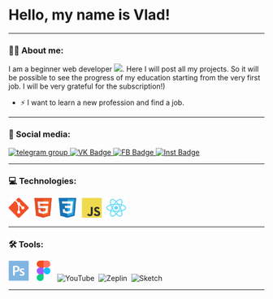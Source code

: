 
# Hello, my name is Vlad!

---

### :man_technologist: About me:

  I am a beginner web developer <img src="https://media.giphy.com/media/WUlplcMpOCEmTGBtBW/giphy.gif" width="30px">. Here I will post all my projects. So it will be possible to see the progress of my education starting from the very first job. I will be very grateful for the   subscription!)

- :zap: I want to learn a new profession and find a job.

---

### 🤝 Social media:

  <div id="badges">
    <a href="" target="_blank">
      <img src="https://cdn-icons-png.flaticon.com/512/2111/2111646.png" width="40" height="40" alt="telegram group" />
    </a>
    <a href="https://vk.com/imlevkov" target="_blank">
      <img src="https://cdn-icons-png.flaticon.com/512/145/145813.png" width="40" height="40" alt="VK Badge"/>
    </a>
      <a href="https://www.facebook.com/vlad.levkov" target="_blank">
      <img src="https://cdn-icons-png.flaticon.com/512/145/145802.png" width="40" height="40" alt="FB Badge"/>
    </a>
       <a href="https://www.instagram.com/imlevkov/" target="_blank">
      <img src="https://cdn-icons-png.flaticon.com/512/4103/4103007.png" width="40" height="40" alt="Inst Badge"/>
    </a>
  </div>

---

### 💻 Technologies:

<div>
  <img src="https://github.com/devicons/devicon/blob/master/icons/git/git-original.svg" title="git" alt="git" width="40" height="40"/>&nbsp
  <img src="https://github.com/devicons/devicon/blob/master/icons/html5/html5-original.svg" title="html5" alt="html5" width="40" height="40"/>&nbsp
  <img src="https://github.com/devicons/devicon/blob/master/icons/css3/css3-original.svg" title="css" alt="css" width="40" height="40"/>&nbsp
  <img src="https://github.com/devicons/devicon/blob/master/icons/javascript/javascript-original.svg" title="javascript" alt="javascript" width="40" height="40"/>&nbsp
  <img src="https://github.com/devicons/devicon/blob/master/icons/react/react-original.svg" title="reactjs" alt="reactjs" width="40" height="40"/>&nbsp
</div>

---

### 🛠 Tools:

<div>
  <img src="https://github.com/devicons/devicon/blob/master/icons/photoshop/photoshop-plain.svg" title="photoshop" alt="photoshop" width="40" height="40"/>&nbsp;
  <img src="https://github.com/devicons/devicon/blob/master/icons/figma/figma-original.svg" title="figma" alt="figma" width="40" height="40"/>&nbsp;
  <img src="http://s1.iconbird.com/ico/2013/9/446/w512h5121380376600FlurryYouTube.png" title="YouTube" alt="YouTube" width="40" height="40"/>&nbsp;
  <img src="https://zeplin.io/static/favicon-256x256.png" title="Zeplin" alt="Zeplin" width="40" height="40"/>&nbsp;
  <img src="https://cdn.coursehunter.net/category/sketch.png" title="Sketch" alt="Sketch" width="40" height="40"/>&nbsp;
</div>

---

